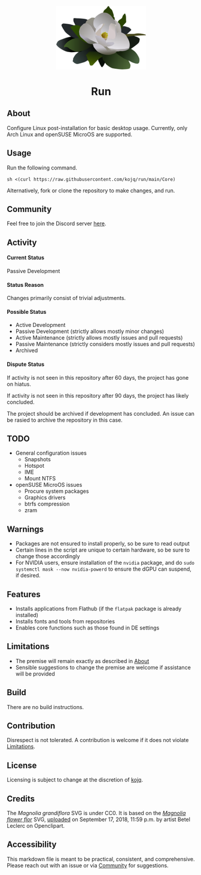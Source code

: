 <div align = "center">
  <img src = "LOGO.svg" width = 240/>

# Run
</div>

## About

Configure Linux post-installation for basic desktop usage. Currently, only Arch Linux and openSUSE MicroOS are supported.

## Usage

Run the following command.

```
sh <(curl https://raw.githubusercontent.com/kojq/run/main/Core)
```

Alternatively, fork or clone the repository to make changes, and run.

## Community

Feel free to join the Discord server [here](https://discord.gg/hgGxdbvC).

## Activity

#### Current Status

Passive Development

#### Status Reason

Changes primarily consist of trivial adjustments.

#### Possible Status

- Active Development
- Passive Development (strictly allows mostly minor changes)
- Active Maintenance (strictly allows mostly issues and pull requests)
- Passive Maintenance (strictly considers mostly issues and pull requests)
- Archived

#### Dispute Status

If activity is not seen in this repository after 60 days, the project has gone on hiatus.

If activity is not seen in this repository after 90 days, the project has likely concluded.

The project should be archived if development has concluded. An issue can be rasied to archive the repository in this case.

## TODO

- General configuration issues
  - Snapshots
  - Hotspot
  - IME
  - Mount NTFS
- openSUSE MicroOS issues
  - Procure system packages
  - Graphics drivers
  - btrfs compression
  - zram

## Warnings

- Packages are not ensured to install properly, so be sure to read output
- Certain lines in the script are unique to certain hardware, so be sure to change those accordingly
- For NVIDIA users, ensure installation of the `nvidia` package, and do `sudo systemctl mask --now nvidia-powerd` to ensure the dGPU can suspend, if desired.

## Features

- Installs applications from Flathub (if the `flatpak` package is already installed)
- Installs fonts and tools from repositories
- Enables core functions such as those found in DE settings

## Limitations

- The premise will remain exactly as described in [About](#about)
- Sensible suggestions to change the premise are welcome if assistance will be provided

## Build

There are no build instructions.

## Contribution

Disrespect is not tolerated. A contribution is welcome if it does not violate [Limitations](#limitations).

## License

Licensing is subject to change at the discretion of [kojq](https://github.com/kojq).

## Credits

The *Magnolia grandiflora* SVG is under CC0. It is based on the *[Magnolia flower flor](https://www.openclipart.org/detail/306895/magnolia-flower-flor)* SVG, [uploaded](https://www.openclipart.org/download/306895/1537228771.svg) on September 17, 2018, 11:59 p.m. by artist Betel Leclerc on Openclipart.

## Accessibility

This markdown file is meant to be practical, consistent, and comprehensive. Please reach out with an issue or via [Community](#community) for suggestions.
